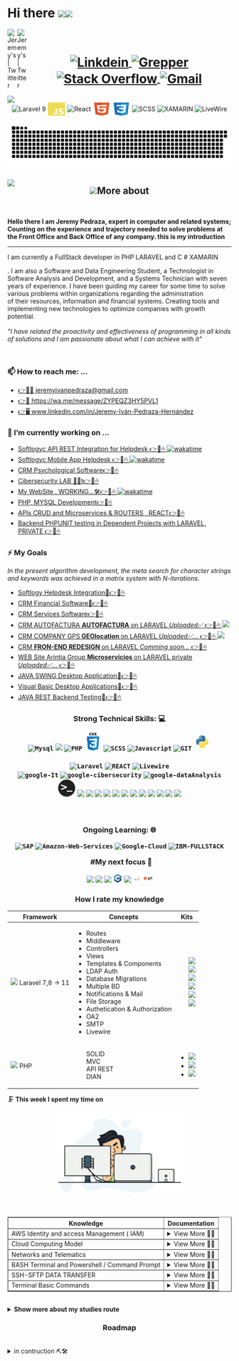 
# Hi there <img src="https://media.giphy.com/media/hvRJCLFzcasrR4ia7z/giphy.gif" width="25"><img src="https://media.giphy.com/media/xUA7bawPmP2gglnzR6/giphy.gif" width="25">

  
<a href="https://discord.gg/tEFCyJt3">
  <img align="left" alt="Jeremy's | Twitter" width="22" src="https://www.svgrepo.com/show/452188/discord.svg" />

</a>
<a href="https://twitter.com/TechSystemT">
  <img align="left" alt="Jeremy's | Twitter" width="22" src="https://www.svgrepo.com/show/475689/twitter-color.svg" />
</a>


<br />
 <!-- Social Network -->
<h1 align="center">

  
<a href="www.linkedin.com/in/jeremy-pedraza-72824720b/">
  <img align="center" 
       alt="Linkdein" 
       width="22px" 
       src="https://user-images.githubusercontent.com/55005374/103146171-312a4c00-470b-11eb-8839-992580bb8206.png" />
  </a>

  <a href="https://www.codegrepper.com/app/profile.php?id=404043">
  <img align="center" 
       alt="Grepper" 
       width="22px" 
       src="https://user-images.githubusercontent.com/55005374/103146498-0b537600-4710-11eb-949e-bff2c2ab7391.png" />
  </a>
  
<a href="https://es.stackoverflow.com/users/239041/jeremy-pedraza?tab=profile">
  <img align="center" 
       alt="Stack Overflow" 
       width="22px" 
       src="https://user-images.githubusercontent.com/55005374/103146236-e52bd700-470b-11eb-861e-e6f549b02b88.png" />
  </a>
  
<a href="mailto:jeremyivanpedraza@gmail.com?Subject=%20Servicios%20de%20Programación%20">
  <img align="center" 
       alt="Gmail" 
       width="22px" 
       src="https://user-images.githubusercontent.com/55005374/103146250-0d1b3a80-470c-11eb-8ead-a92232d45d6e.png" />
  </a>
</h1>
<div align="center" style="position: absolute;">
<img align="center" bgcolor="white" src="https://github.com/user-attachments/assets/8c2dc98f-b543-492f-90ff-763750d5d91b" width="500">	
</div>


<div align="center"><br>
  <img align="center" alt="Laravel 9" height="30" width="40" src="https://github.com/JpdzRamirez/JpdzRamirez/assets/66846214/ba984d51-7f2c-450e-b0e6-6419b2ca3071">
  <img align="center" alt="Javascript" height="30" width="40" src="https://raw.githubusercontent.com/devicons/devicon/master/icons/javascript/javascript-plain.svg">
  <img align="center" alt="React" height="30" width="40" src="https://blogs.masterhacks.net/wp-content/uploads/2019/10/masterhacks_php_vulnerabilidad_fpm_nginx.png">
  <img align="center" alt="HTML" height="30" width="40" src="https://raw.githubusercontent.com/devicons/devicon/master/icons/html5/html5-original.svg">
  <img align="center" alt="CSS" height="30" width="40" src="https://raw.githubusercontent.com/devicons/devicon/master/icons/css3/css3-original.svg">
  <img align="center" alt="SCSS" height="30" width="40" src="https://github.com/JpdzRamirez/JpdzRamirez/assets/66846214/d918ce1a-1d08-45b7-83eb-855fb642f423">
  <img align="center" alt="XAMARIN" height="30" width="40" src="https://e7.pngegg.com/pngimages/304/124/png-clipart-xamarin-android-cross-platform-native-studio-blue-angle.png">
  <img align="center" alt="LiveWire" height="30" width="40" src="https://www.iocod.com/section/stack/Livewire.webp">
  
</div>

<!-- Background -->

<div align="center" class="author">
    <picture  class="Jeremy">
      <source srcset="/assets/manz.webp">

   <a href="https://github.com/JpdzRamirez/VCProject/tree/main/Resume-Content">
</a>
    </picture>
  
  
  
![snake gif](https://github.com/JpdzRamirez/JpdzRamirez/blob/output/github-contribution-grid-snake-dark.svg)

<div align="center" style="position: absolute;">
<img align="center" bgcolor="white" src="https://wakatime.com/share/@JPDZSoftware/170ac72c-3d6b-4be6-8250-224ef85c022a.svg" width="400">	
</div>

  
  <div align="center" class="more_about">
	  <h2><a href="https://github.com/JpdzRamirez/VCProject/tree/main/Resume-Content" style="text-decoration: none;"><img src="https://cdn.pixabay.com/animation/2024/01/10/01/47/01-47-16-330_512.gif" width="150"/>More about</a></h2>  
	  <br>
      <div align="left" class="itro">
      <p><strong>Hello there I am Jeremy Pedraza, expert in computer and related systems; Counting on the experience and trajectory needed to solve problems at the Front Office and Back Office of any company. this is my introduction</strong></p>
         </div>
  </div>
    </div>
  </div>



**** 

<p> I am currently a FullStack developer in PHP LARAVEL and C # XAMARIN </p>. 
I am also a Software and Data Engineering Student, a Technologist in Software Analysis and Development, and a Systems Technician with seven years of experience.
I have been guiding my career for some time to solve various problems within organizations regarding the administration <br> of their resources, information and financial systems. Creating tools and implementing new technologies to optimize companies with growth potential. <br>
<br>
<em>"I have related the proactivity and effectiveness of programming in all kinds of solutions and I am passionate about what I can achieve with it"</em> </p>
<br>

### 📫 How to reach me: ...
 <ul>
 <li><a href="mailto:jeremyivanpedraza@gmail.com?Subject=%20Servicios%20de%20Programación%20"> 
 👉📩📮 jeremyivanpedraza@gmail.com </a></li>
<li><a href="https://wa.me/message/ZYPEQZ3HY5PVL1"> 
 👉📲 https://wa.me/message/ZYPEQZ3HY5PVL1 </a></li>
  <li><a href="https://www.linkedin.com/public-profile/settings?trk=d_flagship3_profile_self_view_public_profile"> 
👉🖥 www.linkedin.com/in/Jeremy-Iván-Pedraza-Hernández </a></li> 
  </ul>  

 
 ### 🔭 I’m currently working on ... 
 <ul>
<li><a href="https://github.com/JpdzRamirez/softlogy-mobile-APP/tree/main"> 
 Softlogyc API REST Integration for Helpdesk 👉📎🖱 </a> <a href="https://wakatime.com/badge/github/JpdzRamirez/softlogy-generator"><img src="https://wakatime.com/badge/github/JpdzRamirez/softlogy-generator.svg" alt="wakatime"></a></li>
  <li><a href="https://github.com/JpdzRamirez/softlogy-mobile-APP/tree/main"> 
 Softlogyc Mobile App Helpdesk 👉📎🖱 </a><a href="https://wakatime.com/badge/github/JpdzRamirez/softlogy-mobile-APP"><img src="https://wakatime.com/badge/github/JpdzRamirez/softlogy-mobile-APP.svg" alt="wakatime"></a></li>
  <li><a href="https://github.com/JpdzRamirez/JAdmin"> 
 CRM Psychological Software👉📎🖱 </a></li>
<li><a href="https://github.com/JpdzRamirez/Cibersecurity"> 
 Cibersecurity LAB 👩‍💻t👉📎🖱 </a></li>
  <li><a href="https://github.com/JpdzRamirez/hv-component-app"> 
 My WebSite . WORKING...🛠👉📎🖱 </a><a href="https://wakatime.com/badge/github/JpdzRamirez/hv-component-app"><img src="https://wakatime.com/badge/github/JpdzRamirez/hv-component-app.svg" alt="wakatime"></a></li>
  <li><a href="https://github.com/JpdzRamirez/VCProject/tree/main/assets/PHP"> 
 PHP, MYSQL Development👉📎🖱 </a></li>
   <li><a href="https://github.com/JpdzRamirez/react-proyect-app"> 
 APIs CRUD and Microservices & ROUTERS , REACT👉📎🖱 </a></li>
   <li><a href="#"> 
 Backend PHPUNIT testing in Dependent Projects with LARAVEL, PRIVATE 👉📎🖱 </a></li>
  
</ul>  

###  ⚡ My Goals

<p> <em>In the present algorithm development, the meta search for character strings and keywords was achieved in a matrix system with N-iterations.</em> </p>
<ul>
<li><a href="https://github.com/JpdzRamirez/Softlogy-Helpdesk/tree/main"> 
 Softlogy Helpdesk Integration🧮👉📎🖱 </a></li>
<li><a href="https://github.com/JpdzRamirez/JADMIN-Financial"> 
 CRM Financial Software🧮👉📎🖱 </a></li>
<li><a href="https://github.com/JpdzRamirez/JADMIN-Services"> 
 CRM Services Software👉📎🖱 </a></li>
   <li><a href="https://github.com/JpdzRamirez/AutofacturaDian"> 
     CRM AUTOFACTURA <strong> AUTOFACTURA</strong> on LARAVEL <i> Uploaded✅</i> 👉📎🖱 </a> <img src="https://media0.giphy.com/media/v1.Y2lkPTc5MGI3NjExd2hhdzkxdXJsamczdzExZDI1bHdrcGY3ZXFzajBxNTQ1OGd1eXVwZCZlcD12MV9pbnRlcm5hbF9naWZfYnlfaWQmY3Q9Zw/LaVp0AyqR5bGsC5Cbm/giphy.webp" width="55"></li>
   <li><a href="https://github.com/JpdzRamirez/GeolocationService"> 
     CRM COMPANY GPS<strong> GEOlocation </strong> on LARAVEL <i> Uploaded✅...</i> 👉📎🖱 </a><img src="https://media0.giphy.com/media/v1.Y2lkPTc5MGI3NjExc2xkejBzbzdrc2w1dHN0NjkxcnhxMDV0MDFpcGI4YjNpMzFhN2Y3dSZlcD12MV9pbnRlcm5hbF9naWZfYnlfaWQmY3Q9Zw/CNHwfdaHPNYQPzAIoS/giphy.webp" width="55"></li>
   <li><a href="#"> 
     CRM  <strong> FRON-END REDESIGN </strong> on LARAVEL <i> Comming soon...</i> 👉📎🖱 </a></li>
   <li><a href="https://github.com/JpdzRamirez/Arintia-Servicios"> 
     WEB Site Arintia Group <strong> Microservicios </strong> on LARAVEL private <i> Uploaded✅...</i> 👉📎🖱 </a></li>
   <li><a href="https://github.com/JpdzRamirez/VCProject/tree/main/assets/JAVA/POO/Proyecto%20JpdzSoft"> 
       JAVA SWING Desktop Application🧮👉📎🖱 </a></li>
   <li><a href="https://github.com/JpdzRamirez/VCProject/tree/main/assets/VisualBasic"> 
       Visual Basic Desktop Applications🧮👉📎🖱 </a></li>
   <li><a href="https://github.com/JpdzRamirez/VCProject/tree/main/assets/JAVA/BackEnd%20ARQ%20Transactional%20JAVA"> 
       JAVA REST Backend Testing🧮👉📎🖱 </a></li>
</ul>  
<!-- Technical Skills -->
<p><H3 align="center"><strong>Strong Technical Skills: 💻 </strong></p>

     
  <code><img height="50" src="https://www.ciset.es/images/Glosario/mysql.png" alt="Mysql"></code>
  <code><img height="40" src="https://github.com/JpdzRamirez/JpdzRamirez/assets/66846214/9f6b87f1-3c18-4d91-8f35-faaba37d3d42"></code>
  <code><img height="40" src="https://blogs.masterhacks.net/wp-content/uploads/2019/10/masterhacks_php_vulnerabilidad_fpm_nginx.png" alt="PHP"></code>
<code><img height="40" src="https://raw.githubusercontent.com/github/explore/80688e429a7d4ef2fca1e82350fe8e3517d3494d/topics/css/css.png" alt="CSS"></code> 
  <code><img height="40" src="https://github.com/JpdzRamirez/JpdzRamirez/assets/66846214/d918ce1a-1d08-45b7-83eb-855fb642f423" alt="SCSS"></code>
  <code><img height="40" src="https://user-images.githubusercontent.com/55005374/103146298-d98ce000-470c-11eb-973d-3ff9e1b90561.png" alt="Javascript"></code>
  <code><img height="40" src="https://user-images.githubusercontent.com/66846214/135279399-d2269c00-eb0e-43a2-9055-0fbdc1c3ec84.png" alt="GIT"></code> 
  <code><img height="40" src="https://raw.githubusercontent.com/github/explore/80688e429a7d4ef2fca1e82350fe8e3517d3494d/topics/python/python.png" alt="Phyton"></code>  
  <br>
  <code><img height="40" src="https://user-images.githubusercontent.com/66846214/135279462-ea26d960-b2b7-42b6-90a2-0bb7fc5ae943.png" alt="Laravel"></code>
  <code><img height="40" src="https://github.com/JpdzRamirez/JpdzRamirez/assets/66846214/833a220a-73dc-4773-8f3b-6de30f47f8db" alt="REACT"></code>
  <code><img height="40" src="https://www.iocod.com/section/stack/Livewire.webp" alt="Livewire"></code>
  <br>
  <code><img height="40" src="https://github.com/JpdzRamirez/JpdzRamirez/assets/66846214/6044d958-6d78-4dc2-8856-2d920454cdf1" alt="google-It"></code>
  <code><img height="40" src="https://github.com/JpdzRamirez/JpdzRamirez/assets/66846214/0b261538-77ab-40e8-bc8c-3bb15eac587d" alt="google-cibersecurity"></code>
  <code><img height="40" src="https://github.com/JpdzRamirez/JpdzRamirez/assets/66846214/e772b107-ea7d-4588-8037-5bab5139b9b8" alt="google-dataAnalysis"></code>  
  <code><img height="40" src="https://raw.githubusercontent.com/github/explore/80688e429a7d4ef2fca1e82350fe8e3517d3494d/topics/terminal/terminal.png"></code>
  <code><img height="40" src="https://user-images.githubusercontent.com/55005374/103146218-b57ccf00-470b-11eb-8fcc-aa46cab9253f.png"></code>
  <code><img height="40" src="https://user-images.githubusercontent.com/55005374/100307358-3c068b00-2f6b-11eb-9f07-e262ad248471.png"></code>
  <code><img height="40" src="https://user-images.githubusercontent.com/55005374/95686171-87cac400-0bb9-11eb-9d49-390f3543a0a6.png"></code>
  <code><img height="40" src="https://user-images.githubusercontent.com/55005374/95686553-d4170380-0bbb-11eb-94f2-c528413c7bad.png"></code>
  <code><img height="40" src="https://user-images.githubusercontent.com/55005374/95686705-d9c11900-0bbc-11eb-87f5-a149b86cde5a.png"></code>
  <code><img height="40" src="https://user-images.githubusercontent.com/55005374/95686779-5fdd5f80-0bbd-11eb-9a0b-8eb90d565518.png"></code>
  <code><img height="40" src="https://user-images.githubusercontent.com/55005374/95687393-a2546b80-0bc0-11eb-8991-c0c72326f29c.png"></code>
  <code><img height="40" src="https://www.pinclipart.com/picdir/middle/519-5198543_vba-training-in-chennai-visual-basic-application-logo.png"></code>
  <code><img height="40" src="https://user-images.githubusercontent.com/55005374/95687670-51de0d80-0bc2-11eb-826b-83fb8c5ec221.png"></code>
  <code><img height="40" src="https://user-images.githubusercontent.com/55005374/100187906-b7eecd80-2eae-11eb-8074-b65db8dfaecb.png"></code>
  <code><img height="40" src="https://user-images.githubusercontent.com/55005374/95688226-c6ff1200-0bc5-11eb-82cc-33e35bcb0910.png"></code>
  <code><img height="40" src="https://user-images.githubusercontent.com/55005374/95688875-5dcdcd80-0bca-11eb-8915-b3cf9791ca3c.png"></code>  
  
&nbsp;  

  <!-- Skills to learn -->
<p><H3 align="center"><strong>Ongoing Learning: 🌐</strong></p>
<code><img height="40" src="https://upload.wikimedia.org/wikipedia/commons/thumb/5/59/SAP_2011_logo.svg/1200px-SAP_2011_logo.svg.png" alt="SAP"></code>
<code><img height="40" src="https://www.masip.es/wp-content/uploads/2020/08/aws-logo-1200x900.png" alt="Amazon-Web-Services"></code>
<code><img height="40" src="https://1000marcas.net/wp-content/uploads/2021/05/Logo-Google-Cloud.png" alt="Google-Cloud"></code>
<code><img height="40" src="https://images.credly.com/images/5a53000d-fed4-4877-b17d-d769a50eeb4e/image.png" alt="IBM-FULLSTACK"></code>
</p>
&nbsp;
#My next focus  🎯

<p align="center">
  
<code><img height="20" src="https://user-images.githubusercontent.com/66846214/113794412-15721100-9710-11eb-91d0-f67003522c2b.png"></code>
<code><img height="20" src="https://user-images.githubusercontent.com/66846214/113794124-764d1980-970f-11eb-962e-4a70a85744d2.png"></code>
<code><img height="20" src="https://user-images.githubusercontent.com/66846214/113794133-7cdb9100-970f-11eb-9b2e-18dbf8360360.png"></code>
<code><img height="20" src="https://raw.githubusercontent.com/github/explore/80688e429a7d4ef2fca1e82350fe8e3517d3494d/topics/cpp/cpp.png"></code>
<code><img height="20" src="https://user-images.githubusercontent.com/66846214/113794614-93361c80-9710-11eb-8373-e425e6df5b9c.png"></code>
<code><img height="20" src="https://raw.githubusercontent.com/github/explore/80688e429a7d4ef2fca1e82350fe8e3517d3494d/topics/mysql/mysql.png"></code>
<code><img height="20" src="https://raw.githubusercontent.com/github/explore/80688e429a7d4ef2fca1e82350fe8e3517d3494d/topics/git/git.png"></code>

</p>


<h3 align="center" >How I rate my knowledge </h3>
<table align="center">
      <thead>
        <tr>
          <th>Framework</th>
          <th>Concepts</th>
          <th>Kits</th>
        </tr>
      <thead>
      <tbody>
        <tr>
          <td>
		<img height="20" src="https://www.svgrepo.com/show/353985/laravel.svg">
		Laravel 7,8 -> 11
	  </td>
          <td>
		  <ul>
			  <li>Routes</li>
			  <li>Middleware</li>
			  <li>Controllers</li>
			  <li>Views</li>
			  <li>Templates & Components</li>
			  <li>LDAP Auth</li>
			  <li>Database Migrations</li>
			  <li>Multiple BD</li>
			  <li>Notifications & Mail</li>
			  <li>File Storage</li>
			  <li>Authetication & Authorization</li>
			  <li>OA2</li>
			  <li>SMTP</li>
			  <li>Livewire</li>
		  </ul>
	  </td>
          <td wrap="hard">
		  <ul style="list-style:none;">
			  <li><img height="20" src="https://www.svgrepo.com/show/374167/vite.svg"></li>
			  <li><img height="20" src="https://jetstream.laravel.com/logo-dark.svg"></li>
			  <li><img height="20" src="https://www.otwo.jp/blog/wp-content/uploads/2022/05/dompdf_main.png"></li>
			  <li><img height="20" src="https://madewithnetworkfra.fra1.digitaloceanspaces.com/spatie-space-production/13051/ziggy-2.jpg"></li>
			  <li><img height="20" src="https://i0.wp.com/www.latirus.com/blog/wp-content/uploads/2020/09/laravel-livewire.png?fit=2220%2C1125&ssl=1"></li>
			  <li><img height="20" src="https://codersfree.nyc3.cdn.digitaloceanspaces.com/posts/laravel-livewire-14-consejos-y-trucos.jpg"></li>
		  </ul> 
	  </td>
        </tr>
	<tr>
	<td>
		<img height="20" src="https://blogs.masterhacks.net/wp-content/uploads/2019/10/masterhacks_php_vulnerabilidad_fpm_nginx.png">
		PHP
	  </td>
	<td wrap="hard">
		  <ul style="list-style:none;">
			  <li>SOLID</li>
			  <li>MVC</li>
			  <li>API REST</li>
			  <li>DIAN</li>
		  </ul> 
	 </td>
	<td wrap="hard">
		  <ul>
			  <li><img height="20" src="https://www.comerline.es/wp-content/uploads/2022/04/1XOMTPWTpDLypkp079p9XXg-970x686.png"></li>
			  <li><img height="20" src="https://encrypted-tbn0.gstatic.com/images?q=tbn:ANd9GcQyUF_NabZxblxlAp2ZtVVV6qJvGCLWy8fzLw&s"></li>
			  <li><img height="20" src="https://media.licdn.com/dms/image/D4D12AQGymHTub6RIRw/article-cover_image-shrink_720_1280/0/1700972779305?e=2147483647&v=beta&t=eE32UCGTtZgdiOp51B40yYDhZx9-pzRtPfHN6QcMd8o"></li>
		  </ul>
	 </td>
	</tr>
      </tbody>
    <table/> 


🗜 **This week I spent my time on**
<div align="center">
<img src="https://raw.githubusercontent.com/tarunrajput/tarunrajput/main/profile.gif" width="300"/>	
</div>
<br>
<table border="1" cellspacing="0" cellpadding="5" align="center">
  <thead>
    <tr>
      <th>Knowledge</th>
      <th>Documentation</th>
    </tr>
  </thead>
  <tbody>
    <tr>
      <td>AWS Identity and access Management ( IAM)</td>
      <td>
        <details>
          <summary>View More 📘🤓</summary>
          <a href="https://www.canva.com/design/DAGZsGWRc8g/onNBbR7ZvB5XcgaUeoWjCA/edit?utm_content=DAGZsGWRc8g&utm_campaign=designshare&utm_medium=link2&utm_source=sharebutton">Documentation👉📎🖱</a><br>
          <img width="500px" src="https://github.com/user-attachments/assets/21361c96-c104-445b-a2c0-798ca7a9c87a" alt="IAM SECURITY">
        </details>
      </td>
    </tr>
    <tr>
      <td>Cloud Computing Model</td>
      <td>
        <details>
          <summary>View More 📘🤓</summary>
          <a href="https://www.canva.com/design/DAGXbTLEsWw/kVurjVnRicv68HGwTvkniQ/edit?utm_content=DAGXbTLEsWw&utm_campaign=designshare&utm_medium=link2&utm_source=sharebutton">Documentation👉📎🖱</a><br>
          <img width="500px" src="https://github.com/user-attachments/assets/49f31a01-2ea3-4551-b52c-2c4194a0f9a2" alt="Cloud Computing Model">
        </details>
      </td>
    </tr>
    <tr>
      <td>Networks and Telematics</td>
      <td>
        <details>
          <summary>View More 📘🤓</summary>
          <a href="https://docs.google.com/document/d/1qUMpVLYEFEovw3q4FTsbViOx2we3l4wju1JgX-Xl2zY/edit?usp=sharing">Documentation👉📎🖱</a><br>
          <img width="500px" src="https://github.com/user-attachments/assets/110e3009-a09d-42a7-b609-32860739180a" alt="Network Knowledge Image">
        </details>
      </td>
    </tr>
    <tr>
      <td>BASH Terminal and Powershell / Command Prompt</td>
      <td>
        <details>
          <summary>View More 📘🤓</summary>
          <a href="https://docs.google.com/document/d/1f8T8F7kpHmtwDHL926BlBoJAutvsFxO9uKsIFl6kJjg/edit?usp=sharing">Documentation👉📎🖱</a><br>
          <img width="500px" src="https://github.com/user-attachments/assets/2759cc35-f5b8-41d2-aea2-0824f25f08cc" alt="Terminal Knowledge Image">
        </details>
      </td>
    </tr>
    <tr>
      <td>SSH-SFTP DATA TRANSFER</td>
      <td>
        <details>
          <summary>View More 📘🤓</summary>
          <a href="https://docs.google.com/document/d/1q9RtwjpS_3lDSw2Lj5txtqoNu8L-T7LFc7xooaOZ6Hk/edit?usp=sharing">Documentation👉📎🖱</a><br>
          <img width="500px" src="https://github.com/user-attachments/assets/44324afa-6f6a-45ec-8ff0-ff9cff3c9f15" alt="Data Transfer Knowledge Image">
        </details>
      </td>
    </tr>
    <tr>
      <td>Terminal Basic Commands</td>
      <td>
        <details>
          <summary>View More 📘🤓</summary>
          <a href="https://docs.google.com/document/d/1mgIzF3TdoBrwLQcB2leYZ9DKsIdVgWRfCcX_GlT_VGU/edit?usp=sharing">Documentation👉📎🖱</a><br>
          <img width="500px" src="https://fastestvpn.com/blog/wp-content/uploads/2024/03/List-of-Command-Prompt-CMD-900.png" alt="Terminal Commands Knowledge Image">
        </details>
      </td>
    </tr>
  </tbody>
</table>
<br>

 <details>
  <summary><strong>Show more about my studies route</strong ><H3 align="center"><strong> Roadmap </strong></h3></summary>
  <p align="center">
  <img width="800"  src="https://roadmap.sh/roadmaps/backend.png" class="img__Img-arv17j-0 eVoZod">
  </p>
 </details>
<!--START_SECTION:waka-->
<br>
<details>
  <summary> in contruction ⛏🛠</summary>
<a href="https://github.com/JpdzRamirez/VCProject#readme">
<img align="center" src="https://camo.githubusercontent.com/37514554a55fb90f15eb296a6933fe3c82ee3b340e62a15ac78044b62362d42e/68747470733a2f2f6769746875622d726561646d652d73746174732e76657263656c2e6170702f6170693f757365726e616d653d616e7572616768617a72612673686f775f69636f6e733d7472756526686964653d636f6e74726962732c7072732663616368655f7365636f6e64733d3836343030267468656d653d6275656679" alt="JCS´s favorite languagues/>
</a>
</details>
<br>

### Thought philosophy

<h2 align="center">  Why programming?</h2>
<h3 align="center"><br> It's my sense of life, my choice , I choose, do you choose?</h3> 
<p align="center">
<a href="https://www.youtube.com/watch?v=H7weHFBoWwI">
  <img height="400" width="800px" src="https://user-images.githubusercontent.com/66846214/124176234-409ca000-da74-11eb-9f7f-89404e933abc.png" />
</a>
</p>


<h5 align="center"><br>https://youtu.be/ZNilbE-d15I <em> <br>“What I believe and Who i am </em> </h5>

  <h3 align="center"; color: #3f7320;"><span style="border-bottom: 4px solid #c82828;">Because programming is the very sun that guides me 🛣</h3>
  
  
  <h4 align="center"; color: #3f7320;"><span style="border-bottom: 4px solid #c82828;">"What illuminates me in my greatest despair and my greatest darkness " 🔥</h4>
  
<p align="center">
<img align="center" src="https://media.giphy.com/media/glIbu333nnz7G/giphy.gif" width="354" height="252" alt="Programming gives me hope and makes me trust myself" />
<br>Programming gives me hope and makes me trust myself
</p>


 <h3 align="center"; color: #3f7320;"><span style="border-bottom: 4px solid #c82828;">Programming with ❤</h3>

 <h4 align="center"; color: #3f7320;"><span style="border-bottom: 4px solid #c82828;">It is the Dogma that governs my life"</h4>

<p align="center">
<a href="https://www.youtube.com/watch?v=H7weHFBoWwI">
  <img width="500px" src="https://static2.cbrimages.com/wordpress/wp-content/uploads/2019/07/Isaac-Netero-from-Hunter-X-Hunter.jpg?q=50&fit=crop&w=740&h=370" />
</a>
</p>
  
  <h5 align="center"><br>https://www.youtube.com/watch?v=H7weHFBoWwI <em> <br>“What I believe and Who i am </em> </h5>

 
 


<h3 align="center"; color: #3f7320;"><span style="border-bottom: 4px solid #c82828;">“Writing my life and coding the future I want”🌱</h3>


* Every line of code that I write brings me closer to my happiness and it is really gratifying to know that I am progressing. 
* Every hour, every day that I spend programming is so short, I do not notice how long I have been looking at a screen, I only see that each time I learn something and  immediately discover endless possibilities, infinite knowledge, infinite hours of programming. It's a world to discover.

<p align="center"> <em>The future of excites, is full of possibilities and the text line awaits me to write the future I want</em></p>

Here are some ideas to get you started:


- 🌱 I’m currently learning ...
- 👯 I’m looking to collaborate on ...
- 🤔 I’m looking for help with ...
- 💬 Ask me about ...
- 📫 How to reach me: ...
- 😄 Pronouns: ...
- ⚡ Fun fact: ...
--

    
